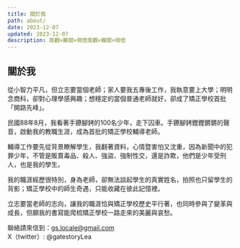 ```yaml
---
title: 關於我
path: about/
date: 2023-12-07
updated: 2023-12-07
description: 南觀×難關×喃倌南觀×難關×喃倌
---
```


## 關於我

從小智力平凡，但立志要當個老師；家人要我五專後工作，我執意要上大學；明明念商科，卻對心理學感興趣；想穩定的當個普通老師就好，卻成了矯正學校首批「開路先峰」。

民國88年8月，我看著手鐐腳銬的100名少年，走下囚車。手鐐腳銬鏗鏗鏘鏘的聲音，啟動我的教職生涯，成為首批的矯正學校輔導老師。

輔導工作要先從背景瞭解學生，我翻著資料，心情暨害怕又沈重，因為新聞中的犯罪少年，不管是販賣毒品、殺人、強盜、強制性交，還是詐欺，他們是少年受刑人，也是我的學生。

我的職涯經歷很特別，身為老師，卻無法談起學生的真實姓名，拍照也只留學生的背影；矯正學校中的師生奇遇，只能收藏在彼此記憶裡。

立志要當老師的志向，讓我的職涯恰與矯正學校歷史平行著，也同時參與了變革與成長，但願我的書寫能爬梳矯正學校一路走來的美麗與哀愁。

聯絡請來信到：gs.locale@gmail.com<br>
X（twitter）: @gatestoryLea



